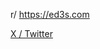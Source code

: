 r/ <a href="https://ed3s.com">https://ed3s.com</a>

<a href="https://x.com/ed3scom">X / Twitter </a>
